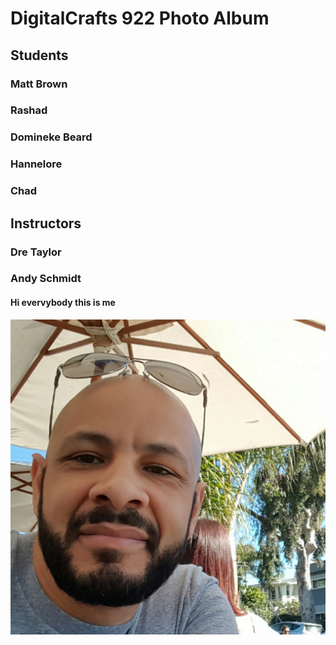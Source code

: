 # DigitalCrafts 922 Photo Album

## Students

### Matt Brown

### Rashad

### Domineke Beard

### Hannelore

### Chad 

## Instructors

### Dre Taylor

### Andy Schmidt

#### Hi evervybody this is me
![Github URL](./photos/andy.jpg)